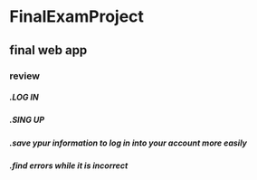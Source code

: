 # FinalExamProject

## final web app

### review

##### .LOG IN

##### .SING UP

##### .save ypur information to log in into your account more easily

##### .find errors while it is incorrect
